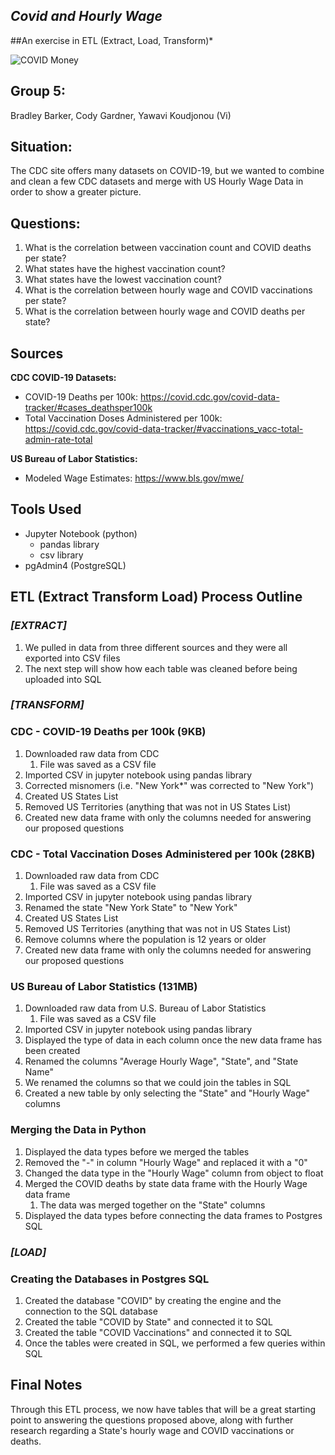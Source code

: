 ## *Covid and Hourly Wage*
##An exercise in ETL (Extract, Load, Transform)*

![COVID Money](https://www.newhope.com/sites/newhope360.com/files/styles/article_featured_retina/public/covid19%20money.png?itok=ycJGsmTo)

## Group 5:
Bradley Barker, Cody Gardner, Yawavi Koudjonou (Vi)

## Situation: 
The CDC site offers many datasets on COVID-19, but we wanted to combine and clean a few CDC datasets and merge with US Hourly Wage Data in order to show a greater picture.

## Questions:
1. What is the correlation between vaccination count and COVID deaths per state?
4. What states have the highest vaccination count?
5. What states have the lowest vaccination count?
6. What is the correlation between hourly wage and COVID vaccinations per state? 
7. What is the correlation between hourly wage and COVID deaths per state?

## Sources
**CDC COVID-19 Datasets:** 
* COVID-19 Deaths per 100k: https://covid.cdc.gov/covid-data-tracker/#cases_deathsper100k
* Total Vaccination Doses Administered per 100k: https://covid.cdc.gov/covid-data-tracker/#vaccinations_vacc-total-admin-rate-total

**US Bureau of Labor Statistics:**
* Modeled Wage Estimates: https://www.bls.gov/mwe/

## Tools Used
* Jupyter Notebook (python)
    * pandas library
    * csv library
* pgAdmin4 (PostgreSQL)

## ETL (Extract Transform Load) Process Outline

### _[EXTRACT]_
1. We pulled in data from three different sources and they were all exported into CSV files
2. The next step will show how each table was cleaned before being uploaded into SQL

### _[TRANSFORM]_

### CDC - COVID-19 Deaths per 100k (9KB)
1. Downloaded raw data from CDC
   1. File was saved as a CSV file
2. Imported CSV in jupyter notebook using pandas library
3. Corrected misnomers (i.e. "New York*" was corrected to "New York")
4. Created US States List
5. Removed US Territories (anything that was not in US States List)
6. Created new data frame with only the columns needed for answering our proposed questions

### CDC - Total Vaccination Doses Administered per 100k (28KB)
1. Downloaded raw data from CDC
   1. File was saved as a CSV file
2. Imported CSV in jupyter notebook using pandas library
3. Renamed the state "New York State" to "New York"
4. Created US States List
5. Removed US Territories (anything that was not in US States List)
6. Remove columns where the population is 12 years or older
6. Created new data frame with only the columns needed for answering our proposed questions

### US Bureau of Labor Statistics (131MB)
1. Downloaded raw data from U.S. Bureau of Labor Statistics
   1. File was saved as a CSV file
2. Imported CSV in jupyter notebook using pandas library
3. Displayed the type of data in each column once the new data frame has been created
4. Renamed the columns "Average Hourly Wage", "State", and "State Name"
5. We renamed the columns so that we could join the tables in SQL
6. Created a new table by only selecting the "State" and "Hourly Wage" columns

### Merging the Data in Python
1. Displayed the data types before we merged the tables
2. Removed the "-" in column "Hourly Wage" and replaced it with a "0"
3. Changed the data type in the "Hourly Wage" column from object to float
4. Merged the COVID deaths by state data frame with the Hourly Wage data frame
   1. The data was merged together on the "State" columns
5. Displayed the data types before connecting the data frames to Postgres SQL

### _[LOAD]_

### Creating the Databases in Postgres SQL
1. Created the database "COVID" by creating the engine and the connection to the SQL database
2. Created the table "COVID by State" and connected it to SQL
3. Created the table "COVID Vaccinations" and connected it to SQL
4. Once the tables were created in SQL, we performed a few queries within SQL

## Final Notes
Through this ETL process, we now have tables that will be a great starting point to answering the questions proposed above, along with further research regarding a State's hourly wage and COVID vaccinations or deaths.
